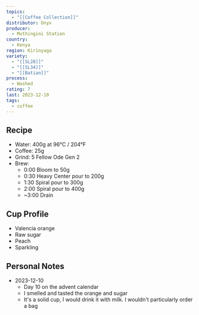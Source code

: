 ```yaml
---
topics:
  - "[[Coffee Collection]]"
distributor: Onyx
producer:
  - Muthingini Station
country:
  - Kenya
region: Kirinyaga
variety:
  - "[[SL28]]"
  - "[[SL34]]"
  - "[[Batian]]"
process:
  - Washed
rating: 7
last: 2023-12-10
tags:
  - coffee
---
```

## Recipe

- Water: 400g at 96°C / 204°F
- Coffee: 25g
- Grind: 5 Fellow Ode Gen 2
- Brew:
	- 0:00 Bloom to 50g
	- 0:30 Heavy Center pour to 200g
	- 1:30 Spiral pour to 300g
	- 2:00 Spiral pour to 400g
	- ~3:00 Drain

## Cup Profile

- Valencia orange
- Raw sugar
- Peach
- Sparkling

## Personal Notes

- 2023-12-10
	- Day 10 on the advent calendar
	- I smelled and tasted the orange and sugar
	- It's a solid cup, I would drink it with milk. I wouldn't particularly order a bag